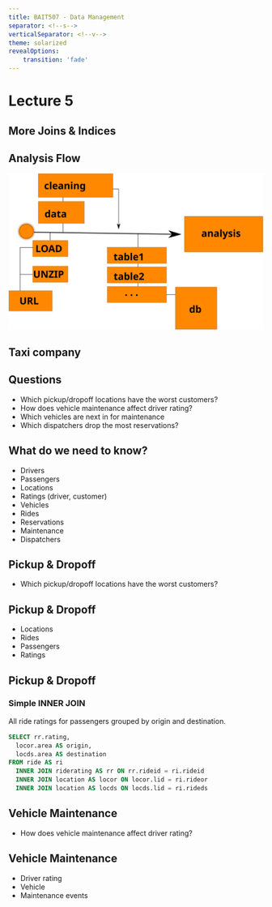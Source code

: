 ```yaml
---
title: BAIT507 - Data Management
separator: <!--s-->
verticalSeparator: <!--v-->
theme: solarized
revealOptions:
    transition: 'fade'
---
```


# Lecture 5
## More Joins & Indices

<!--v-->

## Analysis Flow

<img src="images/flow_chart.svg">

<!--v-->

## Taxi company

<!--v-->

## Questions

*  Which pickup/dropoff locations have the worst customers?
*  How does vehicle maintenance affect driver rating?
*  Which vehicles are next in for maintenance
*  Which dispatchers drop the most reservations?

<!--v-->

## What do we need to know?

<!--v-->

*  Drivers
*  Passengers
*  Locations
*  Ratings (driver, customer)
*  Vehicles
*  Rides
*  Reservations
*  Maintenance
*  Dispatchers

<!--v-->

## Pickup & Dropoff

*  Which pickup/dropoff locations have the worst customers?

<!--v-->

## Pickup & Dropoff

*  Locations
*  Rides
*  Passengers
*  Ratings

<!--v-->

## Pickup & Dropoff
### Simple INNER JOIN

All ride ratings for passengers grouped by origin and destination.

```sql
SELECT rr.rating,
  locor.area AS origin,
  locds.area AS destination
FROM ride AS ri
  INNER JOIN riderating AS rr ON rr.rideid = ri.rideid
  INNER JOIN location AS locor ON locor.lid = ri.rideor
  INNER JOIN location AS locds ON locds.lid = ri.rideds
```

<!--v-->


## Vehicle Maintenance

*  How does vehicle maintenance affect driver rating?

<!--v-->

## Vehicle Maintenance

*  Driver rating
*  Vehicle
*  Maintenance events

<!--v-->
